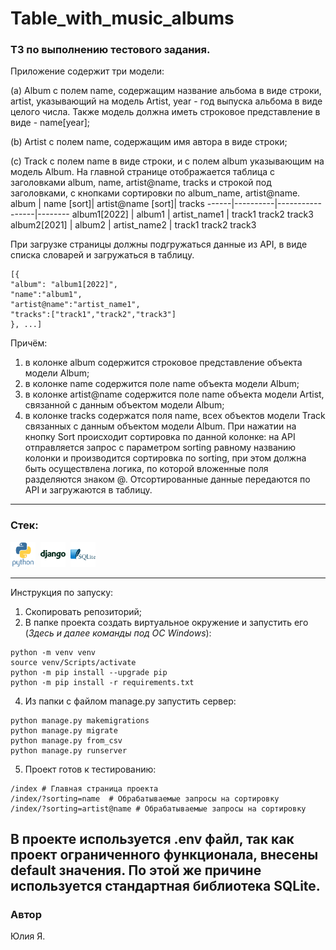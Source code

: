 # Table_with_music_albums
### ТЗ по выполнению тестового задания.


Приложение содержит три модели:

(a) Album с полем name, содержащим название альбома в виде строки, artist, указывающий на модель Artist, year - год выпуска альбома в виде целого числа.
Также модель должна иметь строковое представление в виде - name[year];

(b) Artist с полем name, содержащим имя автора в виде строки;

(c) Track с полем name в виде строки, и с полем album указывающим на модель
Album.
На главной странице отображается таблица с заголовками album, name,
artist@name, tracks и строкой под заголовками, с кнопками сортировки по
album_name, artist@name.
album | name [sort]| artist@name [sort]| tracks
------|----------|-----------------|--------
album1[2022] | album1 | artist_name1 | track1 track2 track3
album2[2021] | album2 | artist_name2 | track1 track2 track3

При загрузке страницы должны подгружаться данные из API, в виде списка словарей и
загружаться в таблицу.
```
[{
"album": "album1[2022]",
"name":"album1",
"artist@name":"artist_name1",
"tracks":["track1","track2","track3"]
}, ...]
```
Причём:
1. в колонке album содержится строковое представление объекта модели Album;
2. в колонке name содержится поле name объекта модели Album;
3. в колонке artist@name содержится поле name объекта модели Artist, связанной с данным объектом модели Album;
4. в колонке tracks содержатся поля name, всех объектов модели Track связанных
с данным объектом модели Album.
При нажатии на кнопку Sort происходит сортировка по данной колонке: на API отправляется запрос с параметром sorting равному названию колонки и производится сортировка по sorting, при этом должна быть осуществлена логика, по которой вложенные
поля разделяются знаком @. Отсортированные данные передаются по API и загружаются в таблицу.


---
### Cтек:

<div>
  <img src="https://github.com/devicons/devicon/blob/master/icons/python/python-original-wordmark.svg" title="Python 3" alt="Python" width="40" height="40"/>&nbsp;
  <img src="https://github.com/devicons/devicon/blob/master/icons/django/django-plain-wordmark.svg" title="Django" alt="Django" width="40" height="40"/>&nbsp;
  <img src="https://github.com/devicons/devicon/blob/master/icons/sqlite/sqlite-original-wordmark.svg" title="SQLite3" alt="SQLite3" width="40"   height="40"/>&nbsp;
</div>

---
Инструкция по запуску:
1. Скопировать репозиторий;
2. В папке проекта создать виртуальное окружение и запустить его (*Здесь и далее команды под ОС Windows*):
```
python -m venv venv
source venv/Scripts/activate
python -m pip install --upgrade pip
python -m pip install -r requirements.txt
```
4. Из папки с файлом manage.py запустить сервер:
```
python manage.py makemigrations
python manage.py migrate
python manage.py from_csv
python manage.py runserver
```

5. Проект готов к тестированию:
```
/index # Главная страница проекта
/index/?sorting=name  # Обрабатываемые запросы на сортировку
/index/?sorting=artist@name # Обрабатываемые запросы на сортировку

```
В проекте используется .env файл, так как проект ограниченного функционала, внесены default значения.  По этой же причине используется стандартная библиотека SQLite.
---
### Автор
Юлия Я.

